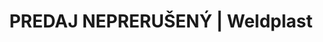 ---
Link: "file:/Users/vinayakpatel/Downloads/www.weldplast.cz/index.php/sk/novinky/predaj-nepreruseny"
product_name: "null"
product_id: "null"
title: "PREDAJ NEPRERUŠENÝ | Weldplast"
product_desc: ""
product_specs: ""
product_downloads: ""
href: ""
accessories: ""
similar_products: ""
---